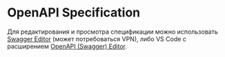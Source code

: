 # OpenAPI Specification

Для редактирования и просмотра спецификации можно использовать [Swagger Editor](https://editor.swagger.io/) (может потребоваться VPN), либо VS Code с расширением [OpenAPI (Swagger) Editor](https://marketplace.cursorapi.com/items?itemName=42Crunch.vscode-openapi).